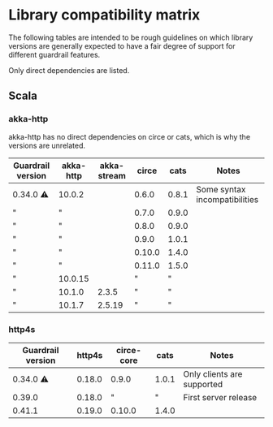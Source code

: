 # Library compatibility matrix

The following tables are intended to be rough guidelines on which library
versions are generally expected to have a fair degree of support for
different guardrail features.

Only direct dependencies are listed.

## Scala

### akka-http

akka-http has no direct dependencies on circe or cats, which is why the versions are unrelated.

Guardrail version | akka-http | akka-stream | circe  | cats  | Notes
----------------- | --------- | ----------- | ------ | ----- | -----
0.34.0 ⚠          | 10.0.2    |             | 0.6.0  | 0.8.1 | Some syntax incompatibilities
 "                |  "        |             | 0.7.0  | 0.9.0 |
 "                |  "        |             | 0.8.0  | 0.9.0 |
 "                |  "        |             | 0.9.0  | 1.0.1 |
 "                |  "        |             | 0.10.0 | 1.4.0 |
 "                |  "        |             | 0.11.0 | 1.5.0 |
 "                | 10.0.15   |             |  "     |  "    |
 "                | 10.1.0    | 2.3.5       |  "     |  "    |
 "                | 10.1.7    | 2.5.19      |  "     |  "    |

### http4s

Guardrail version | http4s | circe-core | cats  | Notes
----------------- | ------ | ---------- | ----- | -----
0.34.0 ⚠          | 0.18.0 | 0.9.0      | 1.0.1 | Only clients are supported
0.39.0            | 0.18.0 |  "         |  "    | First server release
0.41.1            | 0.19.0 | 0.10.0     | 1.4.0 |
